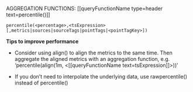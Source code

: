 AGGREGATION FUNCTIONS: [[queryFunctionName type=header text=percentile()]]

`percentile(<percentage>,<tsExpression>[,metrics|sources|sourceTags|pointTags|<pointTagKey>])`

**Tips to improve performance**
- Consider using align() to align the metrics to the same time. Then aggregate the aligned metrics with an aggregation function, e.g. ‘percentile(align(1m, <[[queryFunctionName text=tsExpression]]>))’

- If you don’t need to interpolate the underlying data, use rawpercentile() instead of percentile()